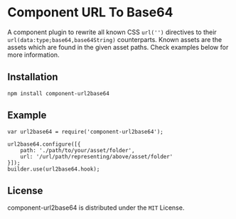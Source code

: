 Component URL To Base64
=======================
A component plugin to rewrite all known CSS `url('')` directives to their `url(data:type;base64,base64String)`
counterparts. Known assets are the assets which are found in the given asset paths. Check examples below for more
information.


Installation
------------
```
npm install component-url2base64
```


Example
-------
```
var url2base64 = require('component-url2base64');

url2base64.configure([{
	path: './path/to/your/asset/folder',
	url: '/url/path/representing/above/asset/folder'
}]);
builder.use(url2base64.hook);
```


License
-------
component-url2base64 is distributed under the `MIT` License.